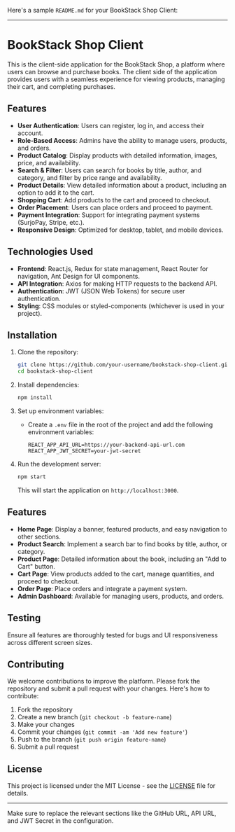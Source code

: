 Here's a sample `README.md` for your BookStack Shop Client:

---

# BookStack Shop Client

This is the client-side application for the BookStack Shop, a platform where users can browse and purchase books. The client side of the application provides users with a seamless experience for viewing products, managing their cart, and completing purchases.

## Features

- **User Authentication**: Users can register, log in, and access their account.
- **Role-Based Access**: Admins have the ability to manage users, products, and orders.
- **Product Catalog**: Display products with detailed information, images, price, and availability.
- **Search & Filter**: Users can search for books by title, author, and category, and filter by price range and availability.
- **Product Details**: View detailed information about a product, including an option to add it to the cart.
- **Shopping Cart**: Add products to the cart and proceed to checkout.
- **Order Placement**: Users can place orders and proceed to payment.
- **Payment Integration**: Support for integrating payment systems (SurjoPay, Stripe, etc.).
- **Responsive Design**: Optimized for desktop, tablet, and mobile devices.

## Technologies Used

- **Frontend**: React.js, Redux for state management, React Router for navigation, Ant Design for UI components.
- **API Integration**: Axios for making HTTP requests to the backend API.
- **Authentication**: JWT (JSON Web Tokens) for secure user authentication.
- **Styling**: CSS modules or styled-components (whichever is used in your project).

## Installation

1. Clone the repository:

   ```bash
   git clone https://github.com/your-username/bookstack-shop-client.git
   cd bookstack-shop-client
   ```

2. Install dependencies:

   ```bash
   npm install
   ```

3. Set up environment variables:

   - Create a `.env` file in the root of the project and add the following environment variables:

     ```
     REACT_APP_API_URL=https://your-backend-api-url.com
     REACT_APP_JWT_SECRET=your-jwt-secret
     ```

4. Run the development server:

   ```bash
   npm start
   ```

   This will start the application on `http://localhost:3000`.

## Features

- **Home Page**: Display a banner, featured products, and easy navigation to other sections.
- **Product Search**: Implement a search bar to find books by title, author, or category.
- **Product Page**: Detailed information about the book, including an "Add to Cart" button.
- **Cart Page**: View products added to the cart, manage quantities, and proceed to checkout.
- **Order Page**: Place orders and integrate a payment system.
- **Admin Dashboard**: Available for managing users, products, and orders.

## Testing

Ensure all features are thoroughly tested for bugs and UI responsiveness across different screen sizes.

## Contributing

We welcome contributions to improve the platform. Please fork the repository and submit a pull request with your changes. Here's how to contribute:

1. Fork the repository
2. Create a new branch (`git checkout -b feature-name`)
3. Make your changes
4. Commit your changes (`git commit -am 'Add new feature'`)
5. Push to the branch (`git push origin feature-name`)
6. Submit a pull request

## License

This project is licensed under the MIT License - see the [LICENSE](LICENSE) file for details.

---

Make sure to replace the relevant sections like the GitHub URL, API URL, and JWT Secret in the configuration.
